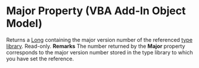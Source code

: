 
# Major Property (VBA Add-In Object Model)



Returns a  [Long](b8bdf64f-5920-1ae9-16d0-b26d09524a30.md) containing the major version number of the referenced [type library](b8bdf64f-5920-1ae9-16d0-b26d09524a30.md). Read-only.
 **Remarks**
The number returned by the  **Major** property corresponds to the major version number stored in the type library to which you have set the reference.
